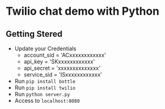 # Twilio chat demo with Python
## Getting Stered
- Update your Credentials
    - account_sid = 'ACxxxxxxxxxxxx'
    - api_key = 'SKxxxxxxxxxxxx'
    - api_secret = 'xxxxxxxxxxxxxx'
    - service_sid = 'ISxxxxxxxxxxxx'
- Run `pip install bottle`
- Run `pip install twilio`
- Run `python server.py`
- Access to `localhost:8080`
